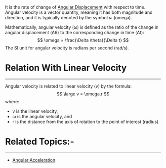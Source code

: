 It is the rate of change of [Angular Displacement](Jee/Physics/Circular%20Motion/Angular%20Variable/Angular%20Displacement.md) with respect to time. Angular velocity is a vector quantity, meaning it has both magnitude and direction, and it is typically denoted by the symbol $\omega$ (omega).

Mathematically, angular velocity (ω) is defined as the ratio of the change in angular displacement (Δθ) to the corresponding change in time (Δt):
$$
\omega = \frac{\Delta \theta}{\Delta t}
$$
The SI unit for angular velocity is radians per second (rad/s).
# Relation With Linear Velocity
---

Angular velocity is related to linear velocity ($v$) by the formula:
$$
\large v = \omega.r
$$
where:
- v is the linear velocity,
- ω is the angular velocity, and
- r is the distance from the axis of rotation to the point of interest (radius).
# Related Topics:-
---
- [Angular Acceleration](Angular%20Acceleration.md) 
